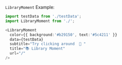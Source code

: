 `LibraryMoment` Example:

```typescript jsx
import testData from './testData';
import LibraryMoment from './';

<LibraryMoment
  color={{ background:'#b29150', text:'#5c4211' }}
  data={testData}
  subtitle="Try clicking around  📖 "
  title="📚 Library Moment"
  url="/"
/>
```
